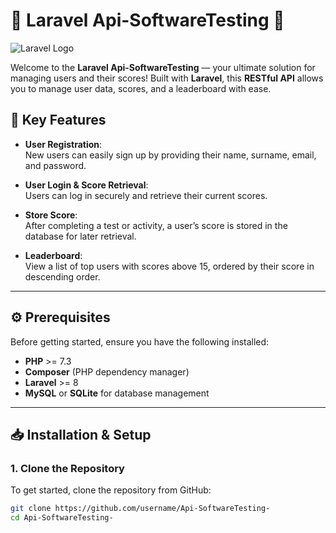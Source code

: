 # 🌟 Laravel Api-SoftwareTesting 🌟

![Laravel Logo](https://laravel.com/img/logomark.min.svg)

Welcome to the **Laravel Api-SoftwareTesting** — your ultimate solution for managing users and their scores! Built with **Laravel**, this **RESTful API** allows you to manage user data, scores, and a leaderboard with ease.

## 🚀 Key Features

- **User Registration**:  
  New users can easily sign up by providing their name, surname, email, and password.

- **User Login & Score Retrieval**:  
  Users can log in securely and retrieve their current scores.

- **Store Score**:  
  After completing a test or activity, a user’s score is stored in the database for later retrieval.

- **Leaderboard**:  
  View a list of top users with scores above 15, ordered by their score in descending order.

---

## ⚙️ Prerequisites

Before getting started, ensure you have the following installed:

- **PHP** >= 7.3
- **Composer** (PHP dependency manager)
- **Laravel** >= 8
- **MySQL** or **SQLite** for database management

---

## 📥 Installation & Setup

### 1. Clone the Repository

To get started, clone the repository from GitHub:

```bash
git clone https://github.com/username/Api-SoftwareTesting-
cd Api-SoftwareTesting-
